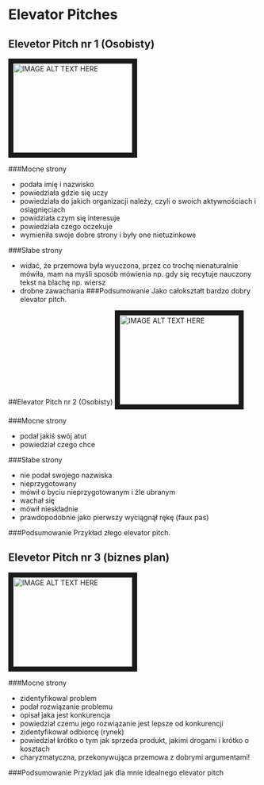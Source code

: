 # Elevator Pitches
## Elevetor Pitch nr 1 (Osobisty)
<a href="http://www.youtube.com/watch?feature=player_embedded&v=4WEQtgnBu0I
" target="_blank"><img src="http://img.youtube.com/vi/4WEQtgnBu0I/0.jpg"
alt="IMAGE ALT TEXT HERE" width="240" height="180" border="10" /></a>

###Mocne strony
* podała imię i nazwisko
* powiedziała gdzie się uczy
* powiedziała do jakich organizacji należy, czyli o swoich aktywnościach i osiągnięciach
* powidziała czym się interesuje
* powiedziała czego oczekuje
* wymieniła swoje dobre strony i były one nietuzinkowe

###Słabe strony
* widać, że przemowa była wyuczona, przez co trochę nienaturalnie mówiła, mam na myśli sposób mówienia np. gdy się recytuje nauczony tekst na blachę np. wiersz
* drobne zawachania
###Podsumowanie
Jako całokształt bardzo dobry elevator pitch.

##Elevator Pitch nr 2 (Osobisty)
<a href="http://www.youtube.com/watch?feature=player_embedded&v=Y1io9kSWrPA
" target="_blank"><img src="http://img.youtube.com/vi/Y1io9kSWrPA/0.jpg"
alt="IMAGE ALT TEXT HERE" width="240" height="180" border="10" /></a>

###Mocne strony
* podał jakiś swój atut
* powiedział czego chce

###Słabe strony
* nie podał swojego nazwiska
* nieprzygotowany
* mówił o byciu nieprzygotowanym i źle ubranym
* wachał się
* mówił nieskładnie
* prawdopodobnie jako pierwszy wyciągnął rękę (faux pas)

###Podsumowanie
Przykład złego elevator pitch.


## Elevetor Pitch nr 3 (biznes plan)

<a href="http://www.youtube.com/watch?feature=player_embedded&v=2sE5UXVIkz0
" target="_blank"><img src="http://img.youtube.com/vi/2sE5UXVIkz0/0.jpg"
alt="IMAGE ALT TEXT HERE" width="240" height="180" border="10" /></a>

###Mocne strony
* zidentyfikowal problem
* podał rozwiązanie problemu
* opisał jaka jest konkurencja
* powiedział czemu jego rozwiązanie jest lepsze od konkurencji
* zidentyfikował odbiorcę (rynek)
* powiedział krótko o tym jak sprzeda produkt, jakimi drogami i krótko o kosztach
* charyzmatyczna, przekonywująca przemowa z dobrymi argumentami!

###Podsumowanie
Przykład jak dla mnie idealnego elevator pitch


